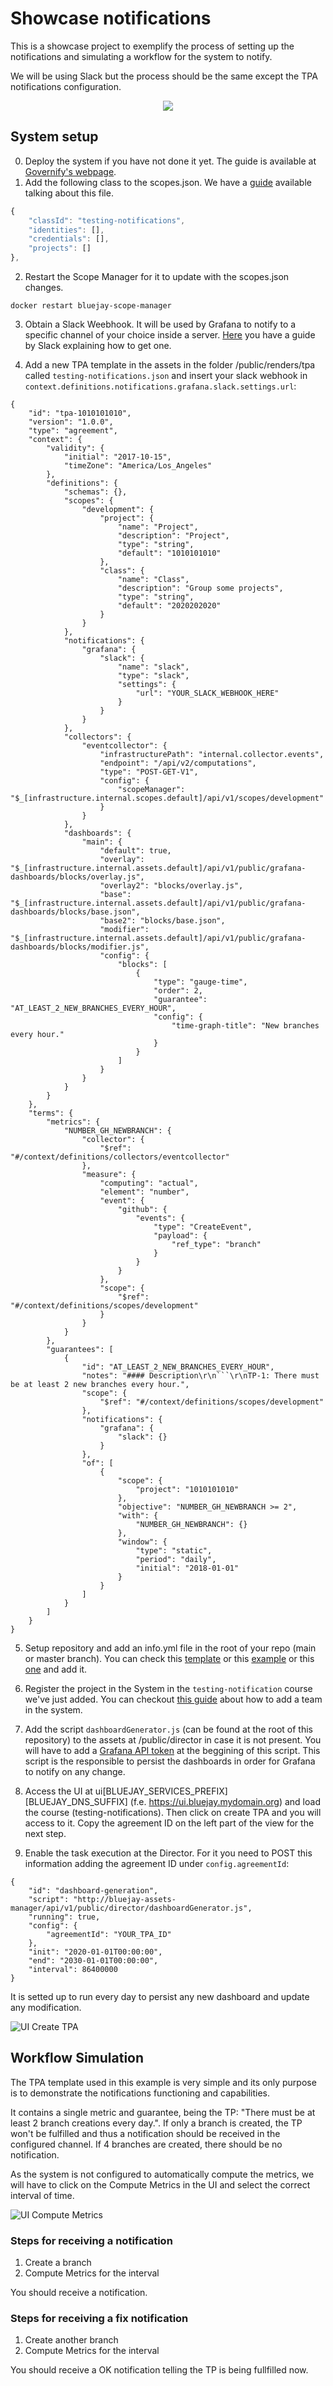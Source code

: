 # Showcase notifications
This is a showcase project to exemplify the process of setting up the notifications and simulating a workflow for the system to notify. 

We will be using Slack but the process should be the same except the TPA notifications configuration.

<center>
    <kbd>
        <img src="https://github.com/governifyauditor/showcase-notifications/blob/main/img/notification_example.PNG?raw=true">
    </kbd>
</center>

## System setup

0. Deploy the system if you have not done it yet. The guide is available at [Governify's webpage](https://www.governify.io/quickstart/auditing-agile-2.0/).
1. Add the following class to the scopes.json. We have a [guide](https://www.governify.io/quickstart/auditing-agile-2.0#scope.json) available talking about this file.
```javascript
{
    "classId": "testing-notifications",
    "identities": [],
    "credentials": [],
    "projects": []
},
```

2. Restart the Scope Manager for it to update with the scopes.json changes.
```
docker restart bluejay-scope-manager
```

3. Obtain a Slack Weebhook. It will be used by Grafana to notify to a specific channel of your choice inside a server. [Here](https://api.slack.com/messaging/webhooks) you have a guide by Slack explaining how to get one.

4. Add a new TPA template in the assets in the folder /public/renders/tpa called `testing-notifications.json` and insert your slack webhook in `context.definitions.notifications.grafana.slack.settings.url`:
```
{
    "id": "tpa-1010101010",
    "version": "1.0.0",
    "type": "agreement",
    "context": {
        "validity": {
            "initial": "2017-10-15",
            "timeZone": "America/Los_Angeles"
        },
        "definitions": {
            "schemas": {},
            "scopes": {
                "development": {
                    "project": {
                        "name": "Project",
                        "description": "Project",
                        "type": "string",
                        "default": "1010101010"
                    },
                    "class": {
                        "name": "Class",
                        "description": "Group some projects",
                        "type": "string",
                        "default": "2020202020"
                    }
                }
            },
            "notifications": {
                "grafana": {
                    "slack": {
                        "name": "slack",
                        "type": "slack",
                        "settings": {
                            "url": "YOUR_SLACK_WEBHOOK_HERE"
                        }
                    }
                }
            },
            "collectors": {
                "eventcollector": {
                    "infrastructurePath": "internal.collector.events",
                    "endpoint": "/api/v2/computations",
                    "type": "POST-GET-V1",
                    "config": {
                        "scopeManager": "$_[infrastructure.internal.scopes.default]/api/v1/scopes/development"
                    }
                }
            },
            "dashboards": {
                "main": {
                    "default": true,
                    "overlay": "$_[infrastructure.internal.assets.default]/api/v1/public/grafana-dashboards/blocks/overlay.js",
                    "overlay2": "blocks/overlay.js",
                    "base": "$_[infrastructure.internal.assets.default]/api/v1/public/grafana-dashboards/blocks/base.json",
                    "base2": "blocks/base.json",
                    "modifier": "$_[infrastructure.internal.assets.default]/api/v1/public/grafana-dashboards/blocks/modifier.js",
                    "config": {
                        "blocks": [                            
                            {
                                "type": "gauge-time",
                                "order": 2,
                                "guarantee": "AT_LEAST_2_NEW_BRANCHES_EVERY_HOUR",
                                "config": {
                                    "time-graph-title": "New branches every hour."
                                }
                            }
                        ]
                    }
                }
            }
        }
    },
    "terms": {
        "metrics": {
            "NUMBER_GH_NEWBRANCH": {
                "collector": {
                    "$ref": "#/context/definitions/collectors/eventcollector"
                },
                "measure": {
                    "computing": "actual",
                    "element": "number",
                    "event": {
                        "github": {
                            "events": {
                                "type": "CreateEvent",
                                "payload": {
                                    "ref_type": "branch"
                                }
                            }
                        }
                    },
                    "scope": {
                        "$ref": "#/context/definitions/scopes/development"
                    }
                }
            }
        },
        "guarantees": [
            {
                "id": "AT_LEAST_2_NEW_BRANCHES_EVERY_HOUR",
                "notes": "#### Description\r\n```\r\nTP-1: There must be at least 2 new branches every hour.",
                "scope": {
                    "$ref": "#/context/definitions/scopes/development"
                },
                "notifications": {
                    "grafana": {
                        "slack": {}
                    }
                },
                "of": [
                    {
                        "scope": {
                            "project": "1010101010"
                        },
                        "objective": "NUMBER_GH_NEWBRANCH >= 2",
                        "with": {
                            "NUMBER_GH_NEWBRANCH": {}
                        },
                        "window": {
                            "type": "static",
                            "period": "daily",
                            "initial": "2018-01-01"
                        }
                    }
                ]
            }
        ]
    }
}
```
5. Setup repository and add an info.yml file in the root of your repo (main or master branch). You can check this [template](https://github.com/governify/audited-project-template/blob/main/info.yml) or this [example](https://github.com/governifyauditor/goldenflow-showcase-project/blob/main/info.yml) or this [one](https://github.com/governifyauditor/showcase-notifications/blob/main/info.yml) and add it.

6. Register the project in the System in the `testing-notification` course we've just added. You can checkout [this guide](https://www.governify.io/quickstart/add-teams) about how to add a team in the system.
7. Add the script `dashboardGenerator.js` (can be found at the root of this repository) to the assets at /public/director in case it is not present. You will have to add a [Grafana API token](https://grafana.com/docs/grafana/latest/http_api/auth/#create-api-token) at the beggining of this script. This script is the responsible to persist the dashboards in order for Grafana to notify on any change.

8. Access the UI at ui[BLUEJAY_SERVICES_PREFIX][BLUEJAY_DNS_SUFFIX] (f.e. https://ui.bluejay.mydomain.org) and load the course (testing-notifications). Then click on create TPA and you will access to it. Copy the agreement ID on the left part of the view for the next step.

9. Enable the task execution at the Director. For it you need to POST this information adding the agreement ID under `config.agreementId`:
```
{
    "id": "dashboard-generation",
    "script": "http://bluejay-assets-manager/api/v1/public/director/dashboardGenerator.js",
    "running": true,
    "config": {
        "agreementId": "YOUR_TPA_ID"
    },
    "init": "2020-01-01T00:00:00",
    "end": "2030-01-01T00:00:00",
    "interval": 86400000
}
```
It is setted up to run every day to persist any new dashboard and update any modification.

![UI Create TPA](https://github.com/governifyauditor/showcase-notifications/blob/main/img/ui_main.PNG?raw=true)

## Workflow Simulation
The TPA template used in this example is very simple and its only purpose is to demonstrate the notifications functioning and capabilities.

It contains a single metric and guarantee, being the TP: "There must be at least 2 branch creations every day.". If only a branch is created, the TP won't be fulfilled and thus a notification should be received in the configured channel. If 4 branches are created, there should be no notification.

As the system is not configured to automatically compute the metrics, we will have to click on the Compute Metrics in the UI and select the correct interval of time.

![UI Compute Metrics](https://github.com/governifyauditor/showcase-notifications/blob/main/img/ui_tpa.PNG?raw=true)

### Steps for receiving a notification
1. Create a branch
2. Compute Metrics for the interval

You should receive a notification.

### Steps for receiving a fix notification
1. Create another branch
2. Compute Metrics for the interval

You should receive a OK notification telling the TP is being fullfilled now.

